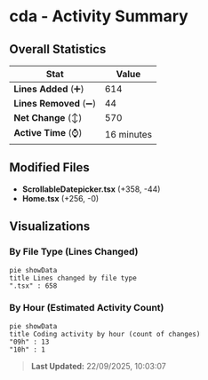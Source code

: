 # cda - Activity Summary 

## Overall Statistics

| Stat                   | Value                                                             |
| ---------------------- | ----------------------------------------------------------------- |
| **Lines Added** (➕)   | 614                                          |
| **Lines Removed** (➖) | 44                                        |
| **Net Change** (↕)    | 570                |
| **Active Time** (⌚)   | 16 minutes |


## Modified Files
- **ScrollableDatepicker.tsx** (+358, -44)
- **Home.tsx** (+256, -0)

## Visualizations

### By File Type (Lines Changed)

```mermaid
pie showData
title Lines changed by file type
".tsx" : 658
```

### By Hour (Estimated Activity Count)

```mermaid
pie showData
title Coding activity by hour (count of changes)
"09h" : 13
"10h" : 1
```


> **Last Updated:** 22/09/2025, 10:03:07